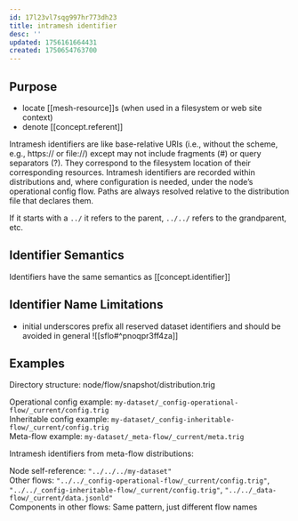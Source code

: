 ```yaml
---
id: 17l23vl7sqg997hr773dh23
title: intramesh identifier
desc: ''
updated: 1756161664431
created: 1750654763700
---
```


## Purpose

- locate [[mesh-resource]]s (when used in a filesystem or web site context)
- denote [[concept.referent]]

Intramesh identifiers are like base-relative URIs (i.e., without the scheme, e.g., https:// or file://) except may not include fragments (#) or query separators (?). They correspond to the filesystem location of their corresponding resources. Intramesh identifiers are recorded within distributions and, where configuration is needed, under the node’s operational config flow. Paths are always resolved relative to the distribution file that declares them.

If it starts with a `../` it refers to the parent, `../../` refers to the grandparent, etc.

## Identifier Semantics

Identifiers have the same semantics as [[concept.identifier]]

## Identifier Name Limitations

- initial underscores prefix all reserved dataset identifiers and should be avoided in general
![[sflo#^pnoqpr3ff4za]] 

## Examples

Directory structure: node/flow/snapshot/distribution.trig

Operational config example: `my-dataset/_config-operational-flow/_current/config.trig`  
Inheritable config example: `my-dataset/_config-inheritable-flow/_current/config.trig`  
Meta-flow example: `my-dataset/_meta-flow/_current/meta.trig`

Intramesh identifiers from meta-flow distributions:

Node self-reference: `"../../../my-dataset"`  
Other flows: `"../../_config-operational-flow/_current/config.trig"`, `"../../_config-inheritable-flow/_current/config.trig"`, `"../../_data-flow/_current/data.jsonld"`  
Components in other flows: Same pattern, just different flow names
